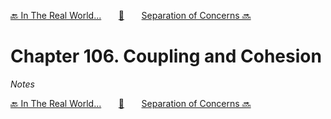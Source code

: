 [🔙 In The Real World...][previous-chapter]&nbsp;&nbsp;&nbsp;&nbsp;&nbsp;&nbsp;&nbsp;[🏡][readme]&nbsp;&nbsp;&nbsp;&nbsp;&nbsp;&nbsp;&nbsp;[Separation of Concerns 🔜][upcoming-chapter]

# Chapter 106. Coupling and Cohesion

_Notes_

[🔙 In The Real World...][previous-chapter]&nbsp;&nbsp;&nbsp;&nbsp;&nbsp;&nbsp;&nbsp;[🏡][readme]&nbsp;&nbsp;&nbsp;&nbsp;&nbsp;&nbsp;&nbsp;[Separation of Concerns 🔜][upcoming-chapter]

[readme]: README.md
[previous-chapter]: ch105-in-the-real-world....md
[upcoming-chapter]: ch107-separation-of-concerns.md